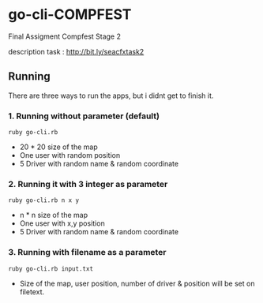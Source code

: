 # go-cli-COMPFEST
Final Assigment Compfest Stage 2

description task : http://bit.ly/seacfxtask2 

## Running 
There are three ways to run the apps, but i didnt get to finish it.

### 1. Running without parameter (default)
```
ruby go-cli.rb
```
- 20 * 20 size of the map
- One user with random position
- 5 Driver with random name & random coordinate

### 2. Running it with 3 integer as parameter
```
ruby go-cli.rb n x y
```
- n * n size of the map
- One user with x,y position
- 5 Driver with random name & random coordinate

### 3. Running with filename as a parameter
````
ruby go-cli.rb input.txt
````
- Size of the map, user position, number of driver & position will be set on filetext.



